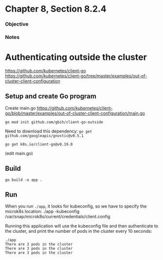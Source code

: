 # Chapter 8, Section 8.2.4

### Objective

### Notes

# Authenticating outside the cluster
https://github.com/kubernetes/client-go
https://github.com/kubernetes/client-go/tree/master/examples/out-of-cluster-client-configuration

## Setup and create Go program
Create main.go
https://github.com/kubernetes/client-go/blob/master/examples/out-of-cluster-client-configuration/main.go

`go mod init github.com/gbih/client-go-outside`

Need to download this dependency:
`go get github.com/googleapis/gnostic@v0.5.1`

`go get k8s.io/client-go@v0.19.0`

(edit main.go)


## Build 
`go build -o app .`


## Run
When you run `./app`, it looks for kubeconfig, so we have to specify the microk8s location:
./app -kubeconfig /var/snap/microk8s/current/credentials/client.config


Running this application will use the kubeconfig file and then authenticate to the cluster, and print the number of pods in the cluster every 10 seconds:

```
./app
There are 3 pods in the cluster
There are 3 pods in the cluster
There are 3 pods in the cluster
```

